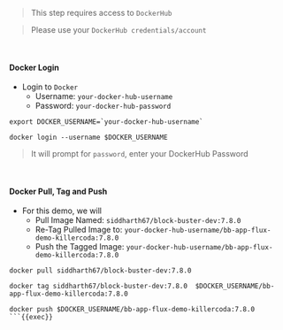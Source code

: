 > This step requires access to `DockerHub`

> Please use your `DockerHub credentials/account`

<br>

#### Docker Login
- Login to `Docker`
    - Username: `your-docker-hub-username`
    - Password: `your-docker-hub-password`

```
export DOCKER_USERNAME=`your-docker-hub-username`
```

```
docker login --username $DOCKER_USERNAME
```

> It will prompt for `password`, enter your DockerHub Password

<br>

#### Docker Pull, Tag and Push
- For this demo, we will 
    - Pull Image Named: `siddharth67/block-buster-dev:7.8.0`
    - Re-Tag Pulled Image to: `your-docker-hub-username/bb-app-flux-demo-killercoda:7.8.0`
    - Push the Tagged Image: `your-docker-hub-username/bb-app-flux-demo-killercoda:7.8.0`

```
docker pull siddharth67/block-buster-dev:7.8.0

docker tag siddharth67/block-buster-dev:7.8.0  $DOCKER_USERNAME/bb-app-flux-demo-killercoda:7.8.0

docker push $DOCKER_USERNAME/bb-app-flux-demo-killercoda:7.8.0
```{{exec}}
